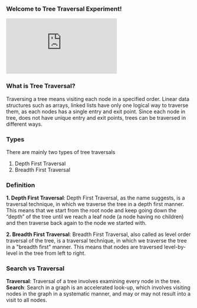 ### Welcome to Tree Traversal Experiment!
<iframe src="https://www.youtube.com/embed/Kdf24GIT3Uk" frameborder="0" allow="autoplay; encrypted-media" allowfullscreen></iframe>

### What is Tree Traversal?

Traversing a tree means visiting each node in a specified order. Linear data structures such as arrays, linked lists have only one logical way to traverse them, as each nodes has a single entry and exit point. Since each node in tree, does not have unique entry and exit points, trees can be traversed in different ways.
### Types

There are mainly two types of tree traversals
1. Depth First Traversal
2. Breadth First Traversal
### Definition

**1. Depth First Traversal**: Depth First Traversal, as the name suggests, is a traversal technique, in which we traverse the tree in a depth first manner. This means that we start from the root node and keep going down the “depth” of the tree until we reach a leaf node (a node having no children) and then traverse back again to the node we started with.

**2. Breadth First Traversal**: Breadth First Traversal, also called as level order traversal of the tree, is a traversal technique, in which we traverse the tree in a "breadth first" manner. This means that nodes are traversed level-by-level in the tree from left to right.

### Search vs Traversal
**Traversal**: Traversal of a tree involves examining every node in the tree.<br>
**Search**: Search in a graph is an accelerated look-up, which involves visiting nodes in the graph in a systematic manner, and may or may not result into a visit to all nodes.

